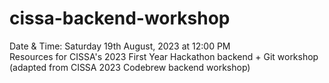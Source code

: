 # cissa-backend-workshop
Date & Time: Saturday 19th August, 2023 at 12:00 PM  
Resources for CISSA's 2023 First Year Hackathon backend + Git workshop  
(adapted from CISSA 2023 Codebrew backend workshop)
